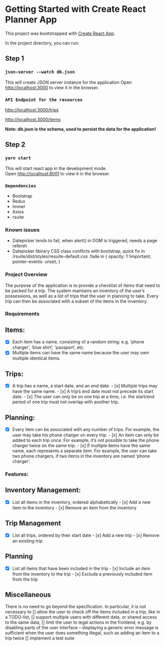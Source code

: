 # Getting Started with Create React Planner App

This project was bootstrapped with [Create React App](https://github.com/facebook/create-react-app).

In the project directory, you can run:

## Step 1

### `json-server --watch db.json`

This will create JSON server instance for the application
Open [http://localhost:3000](http://localhost:3000) to view it in the browser.

### `API Endpoint for the resources`

[http://localhost:3000/trips](http://localhost:3000/trips)

[http://localhost:3000/items](http://localhost:3000/items)

**Note: db.json is the schema, used to persist the data for the application!**

## Step 2

### `yarn start`

This will start react app in the development mode.\
Open [http://localhost:8001](http://localhost:8001) to view it in the browser.

### `Dependencies`

- Bootstrap
- Redux
- Immer
- Axios
- rsuite

### Known issues

- Datepicker tends to fail, when alert() in DOM is triggered, needs a page refersh
- Datepicker libirary CSS class conflicts with bootstrap, quick fix in /rsuite/dist/styles/resuite-default.css
  .fade.in {
  opacity: 1 !important;
  pointer-events: unset;
  }

### Project Overview

The purpose of the application is to provide a checklist of items that need to be packed for a trip.
The system maintains an inventory of the user’s possessions, as well as a list of trips that the user in planning to take. Every trip can then be associated with a subset of the items in the inventory.

### Requirements

## Items:

- [x] Each item has a name, consisting of a random string: e.g. ‘phone charger’, ‘blue shirt’, ‘passport’, etc.
- [x] Multiple items can have the same name because the user may own multiple identical items.

## Trips:

- [x] A trip has a name, a start date, and an end date. - [x] Multiple trips may have the same name. - [x] A trip’s end date must not precede its start date. - [x] The user can only be on one trip at a time, i.e. the start/end period of one trip must not overlap with another trip.

## Planning:

- [x] Every item can be associated with any number of trips. For example, the user may take his phone charger on every trip. - [x] An item can only be added to each trip once. For example, it’s not possible to take the phone charger twice on the same trip. - [x] If multiple items have the same name, each represents a separate item. For example, the user can take two phone chargers, if two items in the inventory are named ‘phone charger’.

### Features:

## Inventory Management:

- [x] List all items in the inventory, ordered alphabetically - [x] Add a new item to the inventory - [x] Remove an item from the inventory

## Trip Management

- [x] List all trips, ordered by their start date - [x] Add a new trip - [x] Remove an existing trip

## Planning

- [x] List all items that have been included in the trip - [x] Include an item from the inventory to the trip - [x] Exclude a previously included item from the trip

## Miscellaneous

There is no need to go beyond the specification. In particular, it is not necessary to
[] allow the user to check off the items included in a trip, like in a TODO-list,
[] support multiple users with different data, or shared access to the same data,
[] limit the user to legal actions in the frontend, e.g. by disabling parts of the user interface – displaying a generic error message is sufficient when the user does something illegal, such as adding an item to a trip twice
[] implement a test suite
